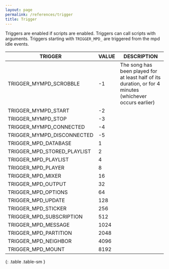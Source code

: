 ```yaml
---
layout: page
permalink: /references/trigger
title: Trigger
---
```


Triggers are enabled if scripts are enabled. Triggers can call scripts with arguments. Triggers starting with `TRIGGER_MPD_` are triggered from the mpd idle events.

| TRIGGER | VALUE | DESCRIPTION |
| ------- | ----- | ----------- |
| TRIGGER_MYMPD_SCROBBLE | -1 | The song has been played for at least half of its duration, or for 4 minutes (whichever occurs earlier) |
| TRIGGER_MYMPD_START | -2 | |
| TRIGGER_MYMPD_STOP | -3 | |
| TRIGGER_MYMPD_CONNECTED | -4 | |
| TRIGGER_MYMPD_DISCONNECTED | -5 | |
| TRIGGER_MPD_DATABASE | 1 | |
| TRIGGER_MPD_STORED_PLAYLIST | 2 | |
| TRIGGER_MPD_PLAYLIST | 4 | |
| TRIGGER_MPD_PLAYER | 8 | |
| TRIGGER_MPD_MIXER | 16 | |
| TRIGGER_MPD_OUTPUT | 32 | |
| TRIGGER_MPD_OPTIONS | 64 | |
| TRIGGER_MPD_UPDATE | 128 | |
| TRIGGER_MPD_STICKER | 256 | |
| TRIGGER_MPD_SUBSCRIPTION | 512 | |
| TRIGGER_MPD_MESSAGE | 1024 | |
| TRIGGER_MPD_PARTITION | 2048 | |
| TRIGGER_MPD_NEIGHBOR | 4096 | |
| TRIGGER_MPD_MOUNT | 8192 | |
{: .table .table-sm }
